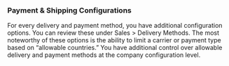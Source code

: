 ### Payment & Shipping Configurations

For every delivery and payment method, you have additional configuration options. You can review these under Sales > Delivery Methods. The most noteworthy of these options is the ability to limit a carrier or payment type based on “allowable countries.” You have additional control over allowable delivery and payment methods at the company configuration level.
